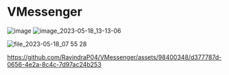 # VMessenger

![image](https://user-images.githubusercontent.com/98400348/235220123-108ec9cb-8128-40b7-9a74-122acb6245c4.png)
![image_2023-05-18_13-13-06](https://github.com/RavindraP04/VMessenger/assets/102026258/d21c1f6e-0999-4d66-986c-bc982b18d73f)

![file_2023-05-18_07 55 28](https://github.com/kvishalrj/VMessenger/assets/89741711/ffb73652-533b-41e2-95c9-62fd1a16e333)



https://github.com/RavindraP04/VMessenger/assets/98400348/d377787d-0656-4e2a-8c4c-7d97ac24b253

